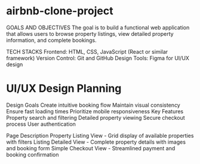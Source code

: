 # airbnb-clone-project
  GOALS AND OBJECTIVES
 The goal is to build a functional web application that allows users to browse property listings, view detailed property information, and complete bookings. 
 
 TECH STACKS
Frontend: HTML, CSS, JavaScript (React or similar framework)
Version Control: Git and GitHub
Design Tools: Figma for UI/UX design

# UI/UX Design Planning
Design Goals
Create intuitive booking flow
Maintain visual consistency
Ensure fast loading times
Prioritize mobile responsiveness
Key Features
Property search and filtering
Detailed property viewing
Secure checkout process
User authentication

Page	                  Description
Property Listing View -	Grid display of available properties with filters
Listing Detailed View -	Complete property details with images and booking form
Simple Checkout View -	Streamlined payment and booking confirmation

